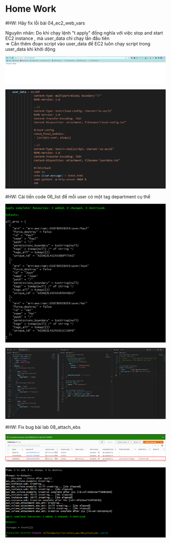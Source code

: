 # Home Work  

#HW: Hãy fix lỗi bài 04_ec2_web_vars  

Nguyên nhân: Do khi chạy lệnh "t apply" đồng nghĩa với việc stop and start EC2 instance , mà user_data chỉ chạy lần đầu tiên  
=> Cần thêm đoạn script vào user_data để EC2 luôn chạy script trong user_data khi khởi động  

![Alt](Practice/hw_4.png)

![Alt](Practice/hw_4_2.png)

#HW: Cải tiến code 06_list để mỗi user có một tag department cụ thể  

![Alt](Practice/hw_6_1.png)

![Alt](Practice/hw_6_2.png)

#HW: Fix bug bài lab 08_attach_ebs  

![Alt](Practice/hw_8_01.png)

![Alt](Practice/hw_8_02.png)
